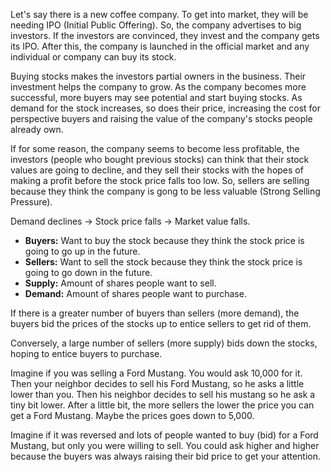 Let's say there is a new coffee company. To get into market, they will be needing IPO (Initial Public Offering). So, the company advertises to big investors. If the investors are convinced, they invest and the company gets its IPO. After this, the company is launched in the official market and any individual or company can buy its stock.

Buying stocks makes the investors partial owners in the business. Their investment helps the company to grow. As the company becomes more successful, more buyers may see potential and start buying stocks. As demand for the stock increases, so does their price, increasing the cost for perspective buyers and raising the value of the company's stocks people already own.

If for some reason, the company seems to become less profitable, the investors (people who bought previous stocks) can think that their stock values are going to decline, and they sell their stocks with the hopes of making a profit before the stock price falls too low. So, sellers are selling because they think the company is gong to be less valuable (Strong Selling Pressure).

Demand declines $\rightarrow$ Stock price falls $\rightarrow$ Market value falls.

* **Buyers:** Want to buy the stock because they think the stock price is going to go up in the future.
* **Sellers:** Want to sell the stock because they think the stock price is going to go down in the future.
* **Supply:** Amount of shares people want to sell.
* **Demand:** Amount of shares people want to purchase.

If there is a greater number of buyers than sellers (more demand), the buyers bid the prices of the stocks up to entice sellers to get rid of them.

Conversely, a large number of sellers (more supply) bids down the stocks, hoping to entice buyers to purchase.

Imagine if you was selling a Ford Mustang. You would ask 10,000 for it. Then your neighbor decides to sell his Ford Mustang, so he asks a little lower than you. Then his neighbor decides to sell his mustang so he ask a tiny bit lower. After a little bit, the more sellers the lower the price you can get a Ford Mustang. Maybe the prices goes down to 5,000.

Imagine if it was reversed and lots of people wanted to buy (bid) for a Ford Mustang, but only you were willing to sell. You could ask higher and higher because the buyers was always raising their bid price to get your attention.